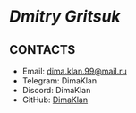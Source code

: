 [DimaKlan]: https://dimaklan.github.io/rsschool-cv/gh-pages/cv
<!-- This is [GIT] reference-style link. -->
# ***Dmitry Gritsuk***

## **CONTACTS**
* Email: dima.klan.99@mail.ru
* Telegram: DimaKlan
* Discord: DimaKlan
* GitHub: [DimaKlan]
